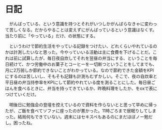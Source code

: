 # 日記

　がんばっている、という意識を持つとそれがいつしかがんばらなきゃに変わって苦しくなる。だからやることは変えずにがんばっているという意識はなくす。当たり前に「やっている」だけ、の状態にする。

　というわけで節約生活をやっている記録をつけたい、どれくらいやれているのかは計測したいなと思った。今やっていいる活動は主に食費を下げることだ。これは前に試算したが、毎日夜自炊してそれを翌昼の弁当にする、ということを毎日続けて、かつ労働中のお菓子とコーヒーを一切断つということをしてまでも、月に2万弱しか節約できないことがわかっている。なので節約できた金額をKPIにするのは苦しいし、そもそも記録も計測もむずかしい。そこで、夜の自炊率と平日昼の弁当持参率をKPIにして節約やれている度を測ることにした。毎日昼ごはんを食べるときに、弁当を持ってきているか、昨晩料理をしたか、をoxで表につけていくだけ。

　明後日に勉強会の登壇を控えているので資料を作らないとと思って早めに帰ったが、ご飯を食べてソファに座ったのが悪かった。11時ごろまで居眠りしてしまった。結局何もできていない。週末にはセキスペもあるのにまだほぼノー勉だし。困ったね。
